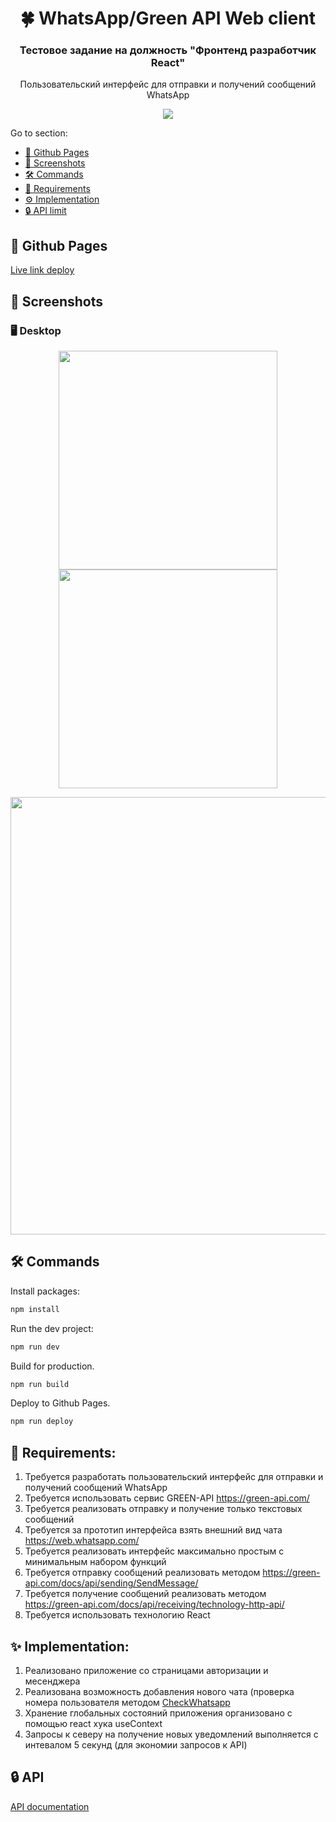 <h1 align="center">🍀 WhatsApp/Green API Web client</h1>

<h3 align="center">Тестовое задание на должность "Фронтенд разработчик React"</h3>
<p align="center"> Пользовательский интерфейс для
отправки и получений сообщений WhatsApp</p>

<p align="center">
  <a href="https://skillicons.dev">
    <img src="https://skillicons.dev/icons?i=sass,typescript,react,redux,vite" />
  </a>
</p>

<p>Go to section:</p>
<ul>
    <li><a href="#gh-pages">🔗 Github Pages</a></li>
    <li><a href="#screenshots">📸 Screenshots</a></li>
    <li><a href="#commands">🛠 Commands</a></li>
    <li><a href="#requirements">📑 Requirements</a></li>
    <li><a href="#implementation">⚙️ Implementation</a></li>
    <li><a href="#api-limit">🔒 API limit</a></li>
</ul>

<h2 id="gh-pages">🔗 Github Pages</h2>

[Live link deploy](https://safym.github.io/green-api-client/#/)

<h2 id="screenshots">📸 Screenshots</h2>

### 🖥️ Desktop
<p align="center">
    <img height="350px" src="https://github.com/safym/green-api-client/assets/99616798/8129266a-02f2-4a69-aa58-570662ace554" />
    <img height="350px" src="https://github.com/safym/green-api-client/assets/99616798/dc62370b-c3ae-49c7-8e0c-d58f0fbb1861" />
</p>
<p align="center">
    <img height="700px" src="https://github.com/safym/green-api-client/assets/99616798/d8b0897c-89c2-4921-9f77-803db1c5afee" />
</p>

<h2 id="commands">🛠 Commands</h2>

Install packages:
```bash
npm install
```

Run the dev project:
```bash
npm run dev
```

Build for production.

```bash
npm run build
```

Deploy to Github Pages.

```bash
npm run deploy
```


<h2 id="requirements">📑 Requirements:</h2>

1. Требуется разработать пользовательский интерфейс для отправки и получений
сообщений WhatsApp
2. Требуется использовать сервис GREEN-API https://green-api.com/
3. Требуется реализовать отправку и получение только текстовых сообщений
4. Требуется за прототип интерфейса взять внешний вид чата https://web.whatsapp.com/
5. Требуется реализовать интерфейс максимально простым с минимальным набором функций
6. Требуется отправку сообщений реализовать методом https://green-api.com/docs/api/sending/SendMessage/
7. Требуется получение сообщений реализовать методом https://green-api.com/docs/api/receiving/technology-http-api/
8. Требуется использовать технологию React

<h2 id="implementation">✨ Implementation:</h2>

1. Реализовано приложение со страницами авторизации и месенджера
2. Реализована возможность добавления нового чата (проверка номера пользователя методом [CheckWhatsapp](https://green-api.com/docs/api/service/CheckWhatsapp/#checkwhatsapp)
3. Хранение глобальных состояний приложения организовано с помощью react хука useContext
4. Запросы к северу на получение новых уведомлений выполняется с интевалом 5 секунд (для экономии запросов к API)

<h2 id="api-limit">🔒 API </h2>

[API documentation](https://green-api.com/docs/index.html)
